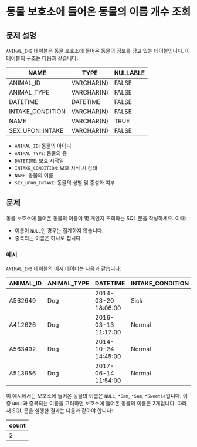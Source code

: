 # 동물 보호소에 들어온 동물의 이름 개수 조회

## 문제 설명

`ANIMAL_INS` 테이블은 동물 보호소에 들어온 동물의 정보를 담고 있는 테이블입니다. 이 테이블의 구조는 다음과 같습니다:

| NAME                | TYPE         | NULLABLE |
|---------------------|--------------|----------|
| ANIMAL_ID           | VARCHAR(N)   | FALSE    |
| ANIMAL_TYPE         | VARCHAR(N)   | FALSE    |
| DATETIME            | DATETIME     | FALSE    |
| INTAKE_CONDITION    | VARCHAR(N)   | FALSE    |
| NAME                | VARCHAR(N)   | TRUE     |
| SEX_UPON_INTAKE     | VARCHAR(N)   | FALSE    |

- `ANIMAL_ID`: 동물의 아이디
- `ANIMAL_TYPE`: 동물의 종
- `DATETIME`: 보호 시작일
- `INTAKE_CONDITION`: 보호 시작 시 상태
- `NAME`: 동물의 이름
- `SEX_UPON_INTAKE`: 동물의 성별 및 중성화 여부

## 문제

동물 보호소에 들어온 동물의 이름이 몇 개인지 조회하는 SQL 문을 작성하세요. 이때:
- 이름이 `NULL`인 경우는 집계하지 않습니다.
- 중복되는 이름은 하나로 칩니다.

### 예시

`ANIMAL_INS` 테이블의 예시 데이터는 다음과 같습니다:

| ANIMAL_ID  | ANIMAL_TYPE | DATETIME              | INTAKE_CONDITION | NAME     | SEX_UPON_INTAKE |
|------------|-------------|-----------------------|------------------|----------|-----------------|
| A562649    | Dog         | 2014-03-20 18:06:00   | Sick             | NULL     | Spayed Female   |
| A412626    | Dog         | 2016-03-13 11:17:00   | Normal           | *Sam     | Neutered Male   |
| A563492    | Dog         | 2014-10-24 14:45:00   | Normal           | *Sam     | Neutered Male   |
| A513956    | Dog         | 2017-06-14 11:54:00   | Normal           | *Sweetie | Spayed Female   |

이 예시에서는 보호소에 들어온 동물의 이름은 `NULL`, `*Sam`, `*Sam`, `*Sweetie`입니다. 이 중 `NULL`과 중복되는 이름을 고려하면 보호소에 들어온 동물의 이름은 2개입니다. 따라서 SQL 문을 실행한 결과는 다음과 같아야 합니다:

| count |
|-------|
| 2     |


